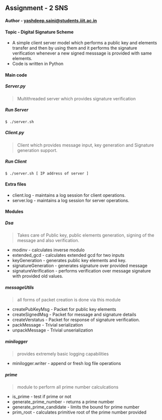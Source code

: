 ## Assignment - 2 SNS
#### Author - yashdeep.saini@students.iiit.ac.in
#### Topic  - Digital Signature Scheme

* A simple client server model which performs a public key and elements transfer and then by using them and it performs the signature verification whenever a new signed messsage is provided with same elements.
* Code is written in Python

#### Main code

##### Server.py
> Multithreaded server which provides signature verification

##### Run Server
```
$ ./server.sh
```
##### Client.py
> Client which provides message input, key generation and Signature generation support.

##### Run Client
```
$ ./server.sh [ IP address of server ]
```

#### Extra files

* client.log - maintains a log session for client operations.
* server.log - maintains a log session for server operations.

#### Modules

##### Dsa
> Takes care of Public key, public elements generation, signing of the message and also verification.

* modinv - calculates inverse modulo
* extended_gcd - calculates extended gcd for two inputs
* keyGeneration - generates public key elements and key.
* signatureGeneration - generates signature over provided message
* signatureVerification - performs verification over message signature with provided old values.

##### messageUtils
> all forms of packet creation is done via this module

* createPubKeyMsg - Packet for public key elements
* createSignedMsg - Packet for message and signature details
* createVerstatus - Packet for response of signature verification.
* packMessage - Trivial serialization
* unpackMessage - Trivial unserialization

##### minilogger
> provides extremely basic logging capabilities

* minilogger.writer - append or fresh log file operations

##### prime
> module to perform all prime number calculcations

* is_prime - test if prime or not
* generate_prime_number - returns a prime number
* generate_prime_candidate - limits the bound for prime number
* prim_root - calculates primitive root of the prime number provided
